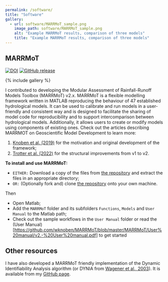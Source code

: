 ```yaml
---
permalink: /software/
title: "Software"
gallery:
  - url: software/MARRMoT_sample.png
    image_path: software/MARRMoT_sample.png
    alt: "Example MARRMoT results, comparison of three models"
    title: "Example MARRMoT results, comparison of three models"
---
```


## MARRMoT
[![DOI](https://zenodo.org/badge/DOI/10.5281/zenodo.6484372.svg)](https://doi.org/10.5281/zenodo.6484372)
[![GitHub release](https://img.shields.io/github/v/release/wknoben/MARRMoT?include_prereleases)](https://github.com/wknoben/MARRMoT/)

{% include gallery %}

I contributed to developing the Modular Assessment of Rainfall-Runoff Models Toolbox (MARRMoT) v2.x. MARRMoT is a flexible modelling framework written in MATLAB reproducing the behaviour of 47 established hydrological models. It can be used to calibrate and run models in a user-friendly and consistent way and is designed to facilitate the sharing of model code for reproducibility and to support intercomparison between hydrological models. Additionally, it allows users to create or modify models using components of existing ones.
Check out the articles describing MARRMOT on Geoscientific Model Development to learn more:
1. [Knoben et al. (2019)](https://doi.org/10.5194/gmd-12-2463-2019) for the motivation and original development of the framework;
2. [Trotter et al. (2022)](https://doi.org/10.5194/gmd-15-6359-2022) for the structural improvements from v1 to v2.

**To install and use MARRMoT:**
- `EITHER:` Download a copy of the files from [the repository](https://github.com/wknoben/MARRMoT/) and extract the files in an appropriate directory;
- `OR:` (Optionally fork and) clone [the repository](https://github.com/wknoben/MARRMoT/) onto your own machine.

Then
- Open Matlab;
- Add the `MARRMoT` folder  and its subfolders `Functions`, `Models` and `User Manual` to the Matlab path;
- Check out the sample workflows in the `User Manual` folder or read the (User Manual)[https://github.com/wknoben/MARRMoT/blob/master/MARRMoT/User%20manual/v2.-%20User%20manual.pdf] to get started

## Other resources
I have also developed a MARRMoT friendly implementation of the Dynamic Identifiability Analysis algorithm (or DYNIA from [Wagener et al., 2003]( https://doi.org/10.1002/hyp.1135)). It is available from my [GitHub page](https://github.com/ltrotter/DYNIA_MARRMoT).
